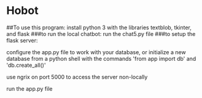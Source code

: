# Hobot
##To use this program:
install python 3 with the libraries textblob, tkinter, and flask
###to run the local chatbot:
run the chat5.py file
###to setup the flask server:
<p>configure the app.py file to work with your database, or initialize a new database from a python shell with the commands 'from app import db' and 'db.create_all()'<p>
<p>use ngrix on port 5000 to access the server non-locally<p>
<p>run the app.py file<p>
